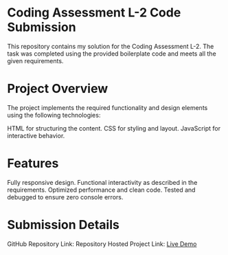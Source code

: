 # Coding Assessment L-2 Code Submission
This repository contains my solution for the Coding Assessment L-2. The task was completed using the provided boilerplate code and meets all the given requirements.
# Project Overview
The project implements the required functionality and design elements using the following technologies:

HTML for structuring the content.
CSS for styling and layout.
JavaScript for interactive behavior.

# Features
Fully responsive design.
Functional interactivity as described in the requirements.
Optimized performance and clean code.
Tested and debugged to ensure zero console errors.

# Submission Details
GitHub Repository Link: Repository
Hosted Project Link: [Live Demo](https://cart-page-mfhu-c3tg0qf53-pragya-das-projects.vercel.app/)
